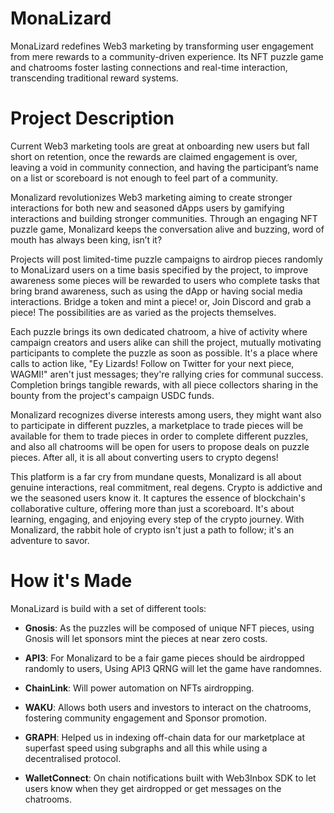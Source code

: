 # MonaLizard

MonaLizard redefines Web3 marketing by transforming user engagement from mere rewards to a community-driven experience. Its NFT puzzle game and chatrooms foster lasting connections and real-time interaction, transcending traditional reward systems.

# Project Description
Current Web3 marketing tools are great at onboarding new users but fall short on retention, once the rewards are claimed engagement is over, leaving a void in community connection, and having the participant’s name on a list or scoreboard is not enough to feel part of a community.

Monalizard revolutionizes Web3 marketing aiming to create stronger interactions for both new and seasoned dApps users by gamifying interactions and building stronger communities. Through an engaging NFT puzzle game, Monalizard keeps the conversation alive and buzzing, word of mouth has always been king, isn’t it?

Projects will post limited-time puzzle campaigns to airdrop pieces randomly to MonaLizard users on a time basis specified by the project, to improve awareness some pieces will be rewarded to users who complete tasks that bring brand awareness, such as using the dApp or having social media interactions. Bridge a token and mint a piece! or, Join Discord and grab a piece! The possibilities are as varied as the projects themselves.

Each puzzle brings its own dedicated chatroom, a hive of activity where campaign creators and users alike can shill the project, mutually motivating participants to complete the puzzle as soon as possible. It's a place where calls to action like, "Ey Lizards! Follow on Twitter for your next piece, WAGMI!" aren't just messages; they're rallying cries for communal success. Completion brings tangible rewards, with all piece collectors sharing in the bounty from the project's campaign USDC funds.

Monalizard recognizes diverse interests among users, they might want also to participate in different puzzles, a marketplace to trade pieces will be available for them to trade pieces in order to complete different puzzles, and also all chatrooms will be open for users to propose deals on puzzle pieces. After all, it is all about converting users to crypto degens!

This platform is a far cry from mundane quests, Monalizard is all about genuine interactions, real commitment, real degens. Crypto is addictive and we the seasoned users know it. It captures the essence of blockchain's collaborative culture, offering more than just a scoreboard. It's about learning, engaging, and enjoying every step of the crypto journey. With Monalizard, the rabbit hole of crypto isn't just a path to follow; it's an adventure to savor.

# How it's Made
MonaLizard is build with a set of different tools:

- **Gnosis**: As the puzzles will be composed of unique NFT pieces, using Gnosis will let sponsors mint the pieces at near zero costs.

- **API3**: For Monalizard to be a fair game pieces should be airdropped randomly to users, Using API3 QRNG will let the game have randomnes.

- **ChainLink**: Will power automation on NFTs airdropping.

- **WAKU**: Allows both users and investors to interact on the chatrooms, fostering community engagement and Sponsor promotion.

- **GRAPH**: Helped us in indexing off-chain data for our marketplace at superfast speed using subgraphs and all this while using a decentralised protocol.

- **WalletConnect**: On chain notifications built with Web3Inbox SDK to let users know when they get airdropped or get messages on the chatrooms.
